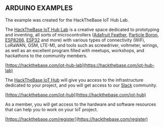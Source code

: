 
## ARDUINO EXAMPLES

The example was created for the HackTheBase IoT Hub Lab.

The [HackTheBase IoT Hub Lab](https://hackthebase.com/iot-hub-lab) is a creative space dedicated to prototyping and inventing, 
all sorts of microcontrollers ([Adafruit Feather](https://www.adafruit.com/feather), [Particle Boron](https://docs.particle.io/boron/), 
[ESP8266](https://www.esp8266.com/wiki/doku.php), [ESP32](http://esp32.net/) and more) 
with various types of connectivity (WiFi, LoRaWAN, GSM, LTE-M), and tools such as screwdriver,
voltmeter, wirings, as well as an excellent program filled with meetups, workshops, 
and hackathons to the community members. 

[https://hackthebase.com/iot-hub-lab](https://hackthebase.com/iot-hub-lab)
 
The [HackTheBase IoT Hub](https://hackthebase.com/iot-hub) will give you access to the infrastructure dedicated to your project,
and you will get access to our [Slack](https://hackthebase.slack.com/) community.

[https://hackthebase.com/iot-hub](https://hackthebase.com/iot-hub)

As a member, you will get access to the hardware and software resources 
that can help you to work on your IoT project.

[https://hackthebase.com/register](https://hackthebase.com/register)
